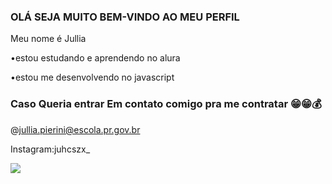 ### OLÁ SEJA MUITO BEM-VINDO AO MEU PERFIL

Meu nome é Jullia

•estou estudando e aprendendo no alura

•estou me desenvolvendo no javascript 

### Caso Queria entrar Em contato comigo pra me contratar 😁😁💰

@jullia.pierini@escola.pr.gov.br

Instagram:juhcszx_


![](https://media.giphy.com/media/LmNwrBhejkK9EFP504/giphy.gif) 
